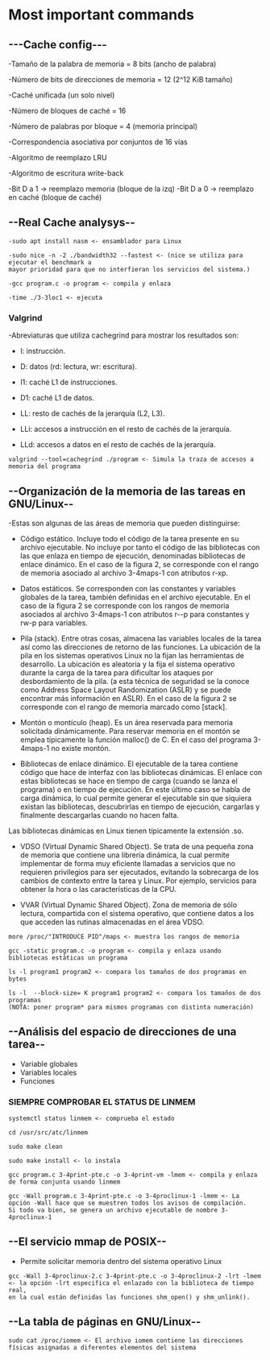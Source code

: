 # Most important commands

## ---Cache config---
-Tamaño de la palabra de memoria = 8 bits (ancho de palabra)

-Número de bits de direcciones de memoria = 12 (2^12 KiB tamaño)

-Caché unificada (un solo nivel)

-Número de bloques de caché = 16

-Número de palabras por bloque = 4 (memoria principal)

-Correspondencia asociativa por conjuntos de 16 vías

-Algoritmo de reemplazo LRU

-Algoritmo de escritura write-back

-Bit D a 1 -> reemplazo memoria (bloque de la izq)
-Bit D a 0 -> reemplazo en caché (bloque de caché)

## --Real Cache analysys--

```
-sudo apt install nasm <- ensamblador para Linux

-sudo nice -n -2 ./bandwidth32 --fastest <- (nice se utiliza para ejecutar el benchmark a 
mayor prioridad para que no interfieran los servicios del sistema.)

-gcc program.c -o program <- compila y enlaza

-time ./3-3loc1 <- ejecuta
```

### Valgrind

-Abreviaturas que utiliza cachegrind para mostrar los resultados son:

* I: instrucción.

* D: datos (rd: lectura, wr: escritura).

* I1: caché L1 de instrucciones.

* D1: caché L1 de datos.

* LL: resto de cachés de la jerarquía (L2, L3).

* LLi: accesos a instrucción en el resto de cachés de la jerarquía.

* LLd: accesos a datos en el resto de cachés de la jerarquía.

```
valgrind --tool=cachegrind ./program <- Simula la traza de accesos a memoria del programa 
```

## --Organización de la memoria de las tareas en GNU/Linux--

-Estas son algunas de las áreas de memoria que pueden distinguirse:

* Código estático. Incluye todo el código de la tarea presente en su archivo ejecutable. No incluye por tanto el código de las bibliotecas con las que enlaza en tiempo de ejecución, denominadas bibliotecas de enlace dinámico. En el caso de la figura 2, se corresponde con el rango de memoria asociado al archivo 3-4maps-1 con atributos r-xp.

* Datos estáticos. Se corresponden con las constantes y variables globales de la tarea, también definidas en el archivo ejecutable. En el caso de la figura 2 se corresponde con los rangos de memoria asociados al archivo 3-4maps-1 con atributos r--p para constantes y rw-p para variables.

* Pila (stack). Entre otras cosas, almacena las variables locales de la tarea así como las direcciones de retorno de las funciones. La ubicación de la pila en los sistemas operativos Linux no la fijan las herramientas de desarrollo. La ubicación es aleatoria y la fija el sistema operativo durante la carga de la tarea para dificultar los ataques por desbordamiento de la pila. (a esta técnica de seguridad se la conoce como Address Space Layout Randomization (ASLR) y se puede encontrar más información en ASLR). En el caso de la figura 2 se corresponde con el rango de memoria marcado como [stack].

* Montón o montículo (heap). Es un área reservada para memoria solicitada dinámicamente. Para reservar memoria en el montón se emplea típicamente la función malloc() de C. En el caso del programa 3-4maps-1 no existe montón.

* Bibliotecas de enlace dinámico. El ejecutable de la tarea contiene código que hace de interfaz con las bibliotecas dinámicas. El enlace con estas bibliotecas se hace en tiempo de carga (cuando se lanza el programa) o en tiempo de ejecución. En este último caso se habla de carga dinámica, lo cual permite generar el ejecutable sin que siquiera existan las bibliotecas, descubrirlas en tiempo de ejecución, cargarlas y finalmente descargarlas cuando no hacen falta.

Las bibliotecas dinámicas en Linux tienen típicamente la extensión .so. 

* VDSO (Virtual Dynamic Shared Object). Se trata de una pequeña zona de memoria que contiene una librería dinámica, la cual permite implementar de forma muy eficiente llamadas a servicios que no requieren privilegios para ser ejecutados, evitando la sobrecarga de los cambios de contexto entre la tarea y Linux. Por ejemplo, servicios para obtener la hora o las características de la CPU.

* VVAR (Virtual Dynamic Shared Object). Zona de memoria de sólo lectura, compartida con el sistema operativo, que contiene datos a los que acceden las rutinas almacenadas en el área VDSO.

```
more /proc/"INTRODUCE PID"/maps <- muestra los rangos de memoria

gcc -static program.c -o program <- compila y enlaza usando bibliotecas estáticas un programa

ls -l program1 program2 <- compara los tamaños de dos programas en bytes

ls -l  --block-size= K program1 program2 <- compara los tamaños de dos programas 
(NOTA: poner program* para mismos programas con distinta numeración)

```

## --Análisis del espacio de direcciones de una tarea--

* Variable globales
* Variables locales
* Funciones

### SIEMPRE COMPROBAR EL STATUS DE LINMEM

```
systemctl status linmem <- comprueba el estado

cd /usr/src/atc/linmem

sudo make clean

sudo make install <- lo instala
```

```
gcc program.c 3-4print-pte.c -o 3-4print-vm -lmem <- compila y enlaza de forma conjunta usando linmem

gcc -Wall program.c 3-4print-pte.c -o 3-4proclinux-1 -lmem <- La opción -Wall hace que se muestren todos los avisos de compilación. 
Si todo va bien, se genera un archivo ejecutable de nombre 3-4proclinux-1

```

## --El servicio mmap de POSIX--
* Permite solicitar memoria dentro del sistema operativo Linux

```
gcc -Wall 3-4proclinux-2.c 3-4print-pte.c -o 3-4proclinux-2 -lrt -lmem <- la opción -lrt especifica el enlazado con la biblioteca de tiempo real, 
en la cual están definidas las funciones shm_open() y shm_unlink().

```

## --La tabla de páginas en GNU/Linux-- 

```
sudo cat /proc/iomem <- El archivo iomem contiene las direcciones físicas asignadas a diferentes elementos del sistema

```

